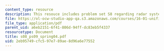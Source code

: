 ```yaml
---
content_type: resource
description: This resouce includes problem set S8 regarding radar system.
file: https://ol-ocw-studio-app-qa.s3.amazonaws.com/courses/16-01-unified-engineering-i-ii-iii-iv-fall-2005-spring-2006/2eb95749cfc597e789ae8d96a6e77552_s08_ps09_spring04.pdf
file_type: application/pdf
parent_uid: a6eb2151-6f41-806d-94ff-dc83eb5f4337
resourcetype: Document
title: s08_ps09_spring04.pdf
uid: 2eb95749-cfc5-97e7-89ae-8d96a6e77552
---
```


